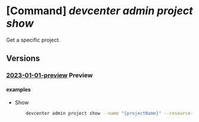 # [Command] _devcenter admin project show_

Get a specific project.

## Versions

### [2023-01-01-preview](/Resources/mgmt-plane/L3N1YnNjcmlwdGlvbnMve30vcmVzb3VyY2Vncm91cHMve30vcHJvdmlkZXJzL21pY3Jvc29mdC5kZXZjZW50ZXIvcHJvamVjdHMve30=/2023-01-01-preview.xml) **Preview**

<!-- mgmt-plane /subscriptions/{}/resourcegroups/{}/providers/microsoft.devcenter/projects/{} 2023-01-01-preview -->

#### examples

- Show
    ```bash
        devcenter admin project show --name "{projectName}" --resource-group "rg1"
    ```
